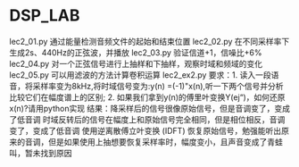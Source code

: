 # DSP_LAB
lec2_01.py 通过能量检测音频文件的起始和结束位置
lec2_02.py 在不同采样率下生成2s、440Hz的正弦波，并播放
lec2_03.py 验证信道+1，信噪比+6%
lec2_04.py 对一个正弦信号进行上抽样和下抽样，观察时域和频域的变化
lec2_05.py 可以用滤波的方法计算卷积运算
lec2_ex2.py 
要求：1. 读入一段语音，将采样率变为8kHz,将时域信号变为:y(n) =(-1)"x(n),听一下两个信号并分析比较它们在幅度谱上的区别;
2. 如果我们拿到y(n)的傅里叶变换Y(ej“)，如何还原x(n)?请用python实现
结果：降采样后的信号很像原始信号，但是音调变了，变成了低音调
时域反转后的信号在幅度上和原始信号完全相同，但是相位相反，音调变了，变成了低音调
使用逆离散傅立叶变换 (IDFT) 恢复原始信号，勉强能听出原来的音调，但是如果使用上抽想要恢复采样率时，幅度变小，且声音变成了青蛙叫，暂未找到原因
